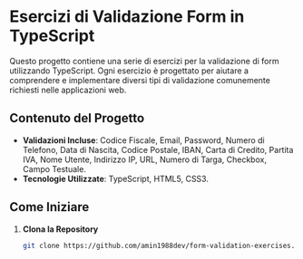 # Esercizi di Validazione Form in TypeScript

Questo progetto contiene una serie di esercizi per la validazione di form utilizzando TypeScript. Ogni esercizio è progettato per aiutare a comprendere e implementare diversi tipi di validazione comunemente richiesti nelle applicazioni web.

## Contenuto del Progetto

- **Validazioni Incluse**: Codice Fiscale, Email, Password, Numero di Telefono, Data di Nascita, Codice Postale, IBAN, Carta di Credito, Partita IVA, Nome Utente, Indirizzo IP, URL, Numero di Targa, Checkbox, Campo Testuale.
- **Tecnologie Utilizzate**: TypeScript, HTML5, CSS3.

## Come Iniziare

1. **Clona la Repository**

   ```bash
   git clone https://github.com/amin1988dev/form-validation-exercises.git

